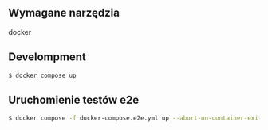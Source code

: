 ## Wymagane narzędzia

docker

## Develompment

```bash
$ docker compose up
```

## Uruchomienie testów e2e

```bash
$ docker compose -f docker-compose.e2e.yml up --abort-on-container-exit
```
